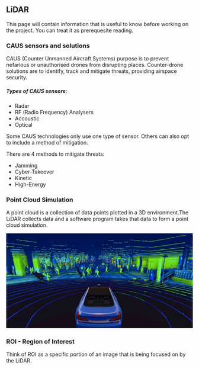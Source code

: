 ## LiDAR

This page will contain information that is useful to know before working on the project. You can treat it as prerequesite reading.


### CAUS sensors and solutions 

CAUS (Counter Unmanned Aircraft Systems) purpose is to prevent nefarious or unauthorised drones from disrupting places. Counter-drone solutions are to identify, track and mitigate threats, providing airspace security. 

##### Types of CAUS sensors:
- Radar
- RF (Radio Frequency) Analysers
- Accoustic
- Optical

Some CAUS technologies only use one type of sensor. Others can also opt to include a method of mitigation.

There are 4 methods to mitigate threats:
- Jamming
- Cyber-Takeover
- Kinetic
- High-Energy

### Point Cloud Simulation
A point cloud is a collection of data points plotted in a 3D environment.The LiDAR collects data and a software program takes that data to form a point cloud simulation.

![image](assets/point_cloud.png)

### ROI - Region of Interest
Think of ROI as a specific portion of an image that is being focused on by the LiDAR. 